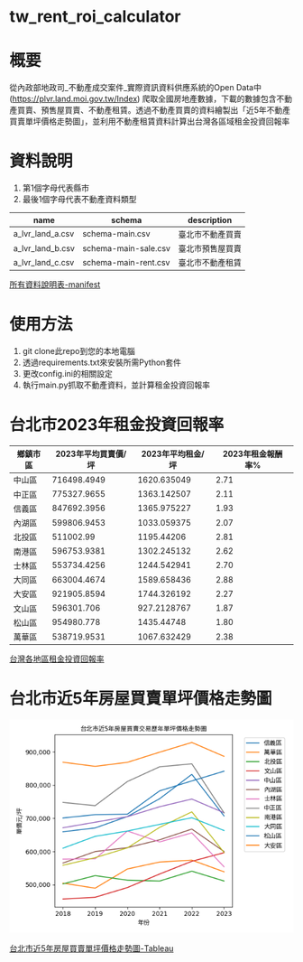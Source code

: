 # tw_rent_roi_calculator

# 概要
從內政部地政司_不動產成交案件_實際資訊資料供應系統的Open Data中 (https://plvr.land.moi.gov.tw/Index) 爬取全國房地產數據，下載的數據包含不動產買賣、預售屋買賣、不動產租賃。透過不動產買賣的資料繪製出「近5年不動產買賣單坪價格走勢圖」，並利用不動產租賃資料計算出台灣各區域租金投資回報率

# 資料說明
1. 第1個字母代表縣市
2. 最後1個字母代表不動產資料類型

name|schema|description
-|-|-
a_lvr_land_a.csv|schema-main.csv|臺北市不動產買賣
a_lvr_land_b.csv|schema-main-sale.csv|臺北市預售屋買賣
a_lvr_land_c.csv|schema-main-rent.csv|臺北市不動產租賃

[所有資料說明表-manifest](https://docs.google.com/spreadsheets/d/1qSuhjntSfDnmu9lnagC09AbsrHQ8Q0qDM3eVSb07LVw/edit#gid=609529863)

# 使用方法
1. git clone此repo到您的本地電腦
2. 透過requirements.txt來安裝所需Python套件
3. 更改config.ini的相關設定
5. 執行main.py抓取不動產資料，並計算租金投資回報率

# 台北市2023年租金投資回報率
鄉鎮市區|2023年平均買賣價/坪|2023年平均租金/坪|2023年租金報酬率%
-|-|-|-
中山區|716498.4949|1620.635049|2.71
中正區|775327.9655|1363.142507|2.11
信義區|847692.3956|1365.975227|1.93
內湖區|599806.9453|1033.059375|2.07
北投區|511002.99|1195.44206|2.81
南港區|596753.9381|1302.245132|2.62
士林區|553734.4256|1244.542941|2.70
大同區|663004.4674|1589.658436|2.88
大安區|921905.8594|1744.326192|2.27
文山區|596301.706|927.2128767|1.87
松山區|954980.778|1435.44748|1.80
萬華區|538719.9531|1067.632429|2.38

[台灣各地區租金投資回報率](https://docs.google.com/spreadsheets/d/1qSuhjntSfDnmu9lnagC09AbsrHQ8Q0qDM3eVSb07LVw/edit#gid=609529863)

# 台北市近5年房屋買賣單坪價格走勢圖
![台北市近5年房屋買賣單坪價格走勢圖檔](static/charts/台北市_房屋買賣交易_plt_chart.png)

[台北市近5年房屋買賣單坪價格走勢圖-Tableau](https://public.tableau.com/views/taipei_real_estate_price/5?:language=zh-TW&publish=yes&:display_count=n&:origin=viz_share_link)
